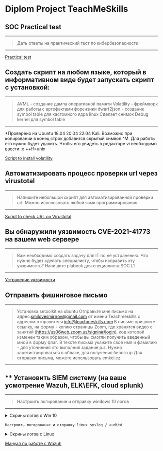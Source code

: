 # **Diplom Project TeachMeSkills**


## SOC Practical test 
___
>    Дать ответы на практический тест по кибербезопасности:
___

[Practical test](/Practical%20test/Diplom.docx)

## Создать скрипт на любом языке, который в информативном виде будет запускать скрипт с установкой:
___
>   AVML - создание дампа оперативной памяти
>    Volatility - фреймворк для работы с артефактами форензики
>    dwarf2json - создание symbol table для кастомного ядра linux
>    Сделает снимок Debug kernel для symbol table
___

*Проверено на Ubuntu 18.04 20.04 22.04 Kali. Возможно при копировании в конец строк добавится скрытый символ ^M. Для работы его нужно будет удалить. Чтобы его увидеть в редакторе vi необходимо ввести :e ++ff=unix

[Script to install volatility](/Script%20install%20volatility/ubuntu)

## Автоматизировать процесс проверки url через virustotal
___
>  Напишите небольшой скрипт для автоматизированной проверки url. Можно использовать любой язык программирования
___

[Script to check URL on Virustotal](/Script%20to%20check%20URL%20on%20Virustotal/Virustotal.py)

## Вы обнаружили уязвимость CVE-2021-41773 на вашем web сервере
___
>    Вам необходимо создать задачу для IT по её устранению. Что нужно будет сделать специалисту, чтобы исправить эту уязвимость? Напишите plabook для специалиста SOC L1
___
[Устранение уязвимости](/Playbook/Playbook%20по%20устранению%20уязвимости%20CVE.docx)

## Отправить фишинговое письмо
___
>    Установка setoolkit на ubuntu
>    Отправьте мне письмо на адрес:smilovesmirnov@gmail.com от имени Teachmeskills с адресом отправителя info@teachmeskills.com
> В письме пришлите ссылку, на форму - копию страницы Zoom, где хранятся видео с занятий (https://us06web.zoom.us/signin#/login), код которой изменен таким образом, чтобы вы смогли получить введенный мной в форму флаг.
>   В тексте письма укажите своё имя и фамилию - для уточнения кто выполнил задание
>    p.s. Нужно зарегистрироваться в облаке, для получения белого ip
>    Для отправки письма, можете использовать emkei.cz
___


## ** Установить SIEM систему (на ваше усмотрение Wazuh, ELK\EFK, cloud splunk)
___
> Настроить логирование и отправку windows 10 логов
___

<details><summary>Скрины логов с Win 10</summary>

![win10_1](/Wazuh/wazuh_win10_1.png)

![win10_2](/Wazuh/wazuh_win10_2.png)

![win10_3](/Wazuh/wazuh_win10_3.png)

</details>


    Настроить логирование и отправку linux syslog / auditd

<details><summary>Скрины логов с Linux</summary>

![linux_1](/Wazuh/wazuh_kali_1.png)

![linux_2](/Wazuh/wazuh_kali_2.png)

![linux_3](/Wazuh/wazuh_kali_3.png)

</details>

[Мануал по работе с Wazuh](/Wazuh/siem.7z)